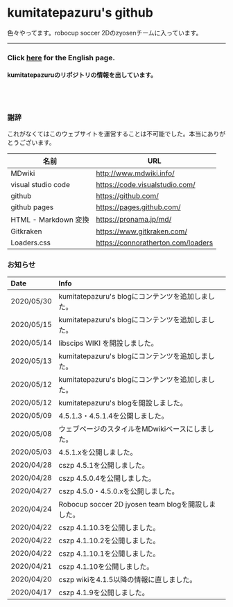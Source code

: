 # kumitatepazuru's github
色々やってます。robocup soccer 2Dのzyosenチームに入っています。

------

### Click [here](https://kumitatepazuru.github.io/#!index_en.md) for the English page.



#### kumitatepazuruのリポジトリの情報を出しています。

<br><br>

### 謝辞

これがなくてはこのウェブサイトを運営することは不可能でした。本当にありがとうございます。

| 名前                 | URL                            |
| -------------------- | ------------------------------ |
| MDwiki               | http://www.mdwiki.info/        |
| visual studio code   | https://code.visualstudio.com/ |
| github| https://github.com/            |
| github pages| https://pages.github.com/      |
| HTML - Markdown 変換 | https://pronama.jp/md/         |
| Gitkraken | https://www.gitkraken.com/ |
| Loaders.css | https://connoratherton.com/loaders |

### お知らせ

| Date       | Info                                               |
| :--------- | :------------------------------------------------- |
| 2020/05/30 |kumitatepazuru's blogにコンテンツを追加しました。                 |
| 2020/05/15 |kumitatepazuru's blogにコンテンツを追加しました。                 |
| 2020/05/14 |libscips WIKI を開設しました。                 |
| 2020/05/13 |kumitatepazuru's blogにコンテンツを追加しました。                 |
| 2020/05/12 |kumitatepazuru's blogにコンテンツを追加しました。                 |
| 2020/05/12 |kumitatepazuru's blogを開設しました。                 |
| 2020/05/09 | 4.5.1.3・4.5.1.4を公開しました。                   |
| 2020/05/08 | ウェブページのスタイルをMDwikiベースにしました。   |
| 2020/05/03 | 4.5.1.xを公開しました。                            |
| 2020/04/28 | cszp 4.5.1を公開しました。                         |
| 2020/04/28 | cszp 4.5.0.4を公開しました。                       |
| 2020/04/27 | cszp 4.5.0・4.5.0.xを公開しました。                |
| 2020/04/24 | Robocup soccer 2D jyosen team blogを開設しました。 |
| 2020/04/22 | cszp 4.1.10.3を公開しました。                      |
| 2020/04/22 | cszp 4.1.10.2を公開しました。                      |
| 2020/04/22 | cszp 4.1.10.1を公開しました。                      |
| 2020/04/21 | cszp 4.1.10を公開しました。                        |
| 2020/04/20 | cszp wikiを4.1.5以降の情報に直しました。           |
| 2020/04/17 | cszp 4.1.9を公開しました。                         |

